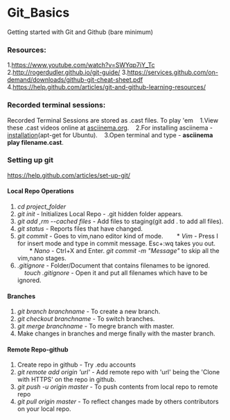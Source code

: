 # Git_Basics

Getting started with Git and Github (bare minimum)

### Resources:
1.https://www.youtube.com/watch?v=SWYqp7iY_Tc
2.http://rogerdudler.github.io/git-guide/
3.https://services.github.com/on-demand/downloads/github-git-cheat-sheet.pdf
4.https://help.github.com/articles/git-and-github-learning-resources/

### Recorded terminal sessions:

Recorded Terminal Sessions are stored as .cast files.
To play 'em
		&nbsp; &nbsp;1.View these .cast videos online at [asciinema.org](https://asciinema.org/~sharansundar).
                &nbsp; &nbsp;2.For installing asciinema  -  [installation](https://asciinema.org/docs/installation)(apt-get for Ubuntu).
                &nbsp; &nbsp;3.Open terminal and type -  **asciinema play filename.cast**.


### Setting up git
https://help.github.com/articles/set-up-git/


#### Local Repo Operations
1. *cd project_folder*
2. *git init* - Initializes Local Repo - .git hidden folder appears.
3. *git add <filename>,rm --cached files* - Add files to staging(git add . to add all files).
4. *git status*  - Reports files that have changed.
5. *git commit* - Goes to vim,nano editor kind of mode.
 &nbsp;&nbsp;&nbsp;&nbsp;&nbsp;&nbsp; * *Vim* - Press I for insert mode and type in commit message. Esc+:wq takes you out.
&nbsp;&nbsp;&nbsp;&nbsp;&nbsp;&nbsp; *  *Nano* - Ctrl+X and Enter.
*git commit -m "Message"* to skip all the vim,nano stages.
6. *.gitignore* - Folder/Document that contains filenames to be ignored.
&nbsp;&nbsp;&nbsp;&nbsp;*touch .gitignore* - Open it and put all filenames which have to be ignored.


#### Branches
1. *git branch branchname* - To create a new branch.
2. *git checkout branchname* - To switch branches.
3. *git merge branchname* - To megre branch with master.
4. Make changes in branches and merge finally with the master branch.


#### Remote Repo-github

1. Create repo in github - Try .edu accounts
2. *git remote add origin 'url'* - Add remote repo with 'url' being the 'Clone with HTTPS' on the repo in github.
3. *git push -u origin master* - To push contents from local repo to remote repo
4. *git pull origin master* - To reflect changes made by others contributors on your local repo.

